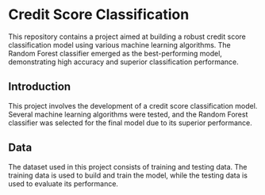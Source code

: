 # Credit Score Classification

This repository contains a project aimed at building a robust credit score classification model using various machine learning algorithms. The Random Forest classifier emerged as the best-performing model, demonstrating high accuracy and superior classification performance.


## Introduction
This project involves the development of a credit score classification model. Several machine learning algorithms were tested, and the Random Forest classifier was selected for the final model due to its superior performance.

## Data
The dataset used in this project consists of training and testing data. The training data is used to build and train the model, while the testing data is used to evaluate its performance.
